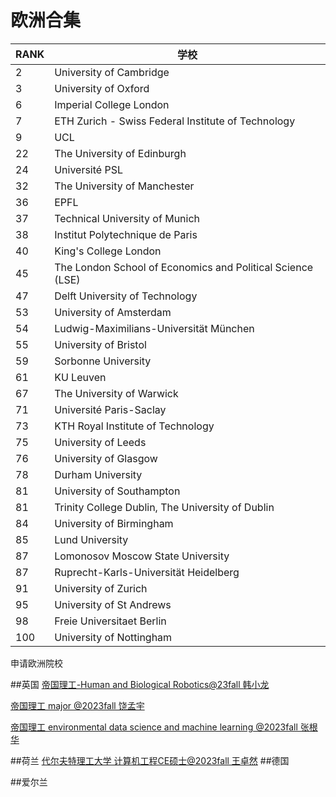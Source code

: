 # 欧洲合集

| RANK| 学校                                                       |
|-----|------------------------------------------------------------|
| 2   | University of Cambridge                                    |
| 3   | University of Oxford                                       |
| 6   | Imperial College London                                    |
| 7   | ETH Zurich - Swiss Federal Institute of Technology         |
| 9   | UCL                                                        |
| 22  | The University of Edinburgh                                |
| 24  | Université PSL                                             |
| 32  | The University of Manchester                               |
| 36  | EPFL                                                       |
| 37  | Technical University of Munich                             |
| 38  | Institut Polytechnique de Paris                            |
| 40  | King's College London                                      |
| 45  | The London School of Economics and Political Science (LSE) |
| 47  | Delft University of Technology                             |
| 53  | University of Amsterdam                                    |
| 54  | Ludwig-Maximilians-Universität München                     |
| 55  | University of Bristol                                      |
| 59  | Sorbonne University                                        |
| 61  | KU Leuven                                                  |
| 67  | The University of Warwick                                  |
| 71  | Université Paris-Saclay                                    |
| 73  | KTH Royal Institute of Technology                          |
| 75  | University of Leeds                                        |
| 76  | University of Glasgow                                      |
| 78  | Durham University                                          |
| 81  | University of Southampton                                  |
| 81  | Trinity College Dublin, The University of Dublin           |
| 84  | University of Birmingham                                   |
| 85  | Lund University                                            |
| 87  | Lomonosov Moscow State University                          |
| 87  | Ruprecht-Karls-Universität Heidelberg                      |
| 91  | University of Zurich                                       |
| 95  | University of St Andrews                                   |
| 98  | Freie Universitaet Berlin                                  |
| 100 | University of Nottingham                                   |

申请欧洲院校

##英国
[帝国理工-Human and Biological Robotics@23fall 韩小龙](https://fzu-fly.online/flying/eu/2023/%E6%A1%88%E4%BE%8B1/)

[帝国理工 major @2023fall 饶孟宇](https://fzu-fly.online/flying/eu/2023/%E6%A1%88%E4%BE%8B3/)

[帝国理工 environmental data science and machine learning @2023fall 张根华](https://fzu-fly.online/flying/eu/2023/%E6%A1%88%E4%BE%8B4/)

##荷兰
[代尔夫特理工大学 计算机工程CE硕士@2023fall 王卓然](https://fzu-fly.online/flying/eu/2023/%E6%A1%88%E4%BE%8B2/)
##德国

##爱尔兰